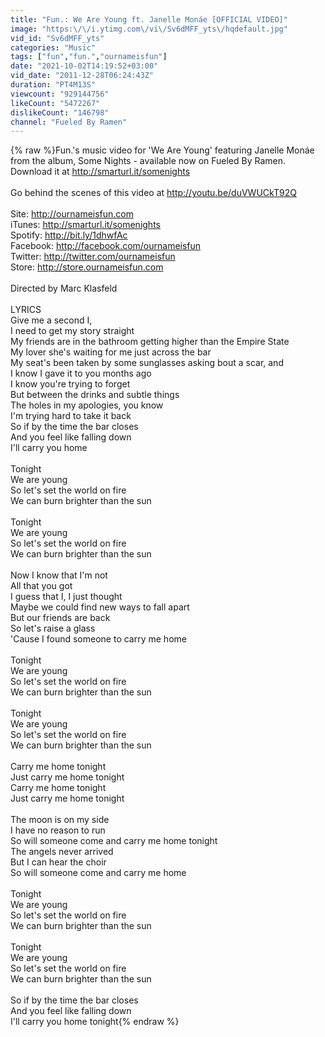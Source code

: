 ```yaml
---
title: "Fun.: We Are Young ft. Janelle Monáe [OFFICIAL VIDEO]"
image: "https:\/\/i.ytimg.com\/vi\/Sv6dMFF_yts\/hqdefault.jpg"
vid_id: "Sv6dMFF_yts"
categories: "Music"
tags: ["fun","fun.","ournameisfun"]
date: "2021-10-02T14:19:52+03:00"
vid_date: "2011-12-28T06:24:43Z"
duration: "PT4M13S"
viewcount: "929144756"
likeCount: "5472267"
dislikeCount: "146798"
channel: "Fueled By Ramen"
---
```

{% raw %}Fun.'s music video for 'We Are Young' featuring Janelle Monáe from the album, Some Nights - available now on Fueled By Ramen. Download it at <a rel="nofollow" target="blank" href="http://smarturl.it/somenights">http://smarturl.it/somenights</a><br /><br />Go behind the scenes of this video at <a rel="nofollow" target="blank" href="http://youtu.be/duVWUCkT92Q">http://youtu.be/duVWUCkT92Q</a><br /><br />Site: <a rel="nofollow" target="blank" href="http://ournameisfun.com">http://ournameisfun.com</a><br />iTunes: <a rel="nofollow" target="blank" href="http://smarturl.it/somenights">http://smarturl.it/somenights</a><br />Spotify: <a rel="nofollow" target="blank" href="http://bit.ly/1dhwfAc">http://bit.ly/1dhwfAc</a><br />Facebook: <a rel="nofollow" target="blank" href="http://facebook.com/ournameisfun">http://facebook.com/ournameisfun</a><br />Twitter: <a rel="nofollow" target="blank" href="http://twitter.com/ournameisfun">http://twitter.com/ournameisfun</a><br />Store: <a rel="nofollow" target="blank" href="http://store.ournameisfun.com">http://store.ournameisfun.com</a><br /><br />Directed by Marc Klasfeld<br /><br />LYRICS<br />Give me a second I,<br />I need to get my story straight<br />My friends are in the bathroom getting higher than the Empire State<br />My lover she's waiting for me just across the bar<br />My seat's been taken by some sunglasses asking bout a scar, and<br />I know I gave it to you months ago<br />I know you're trying to forget<br />But between the drinks and subtle things<br />The holes in my apologies, you know<br />I'm trying hard to take it back<br />So if by the time the bar closes<br />And you feel like falling down<br />I'll carry you home<br /><br />Tonight<br />We are young<br />So let's set the world on fire<br />We can burn brighter than the sun<br /><br />Tonight<br />We are young<br />So let's set the world on fire<br />We can burn brighter than the sun<br /><br />Now I know that I'm not<br />All that you got<br />I guess that I, I just thought<br />Maybe we could find new ways to fall apart<br />But our friends are back<br />So let's raise a glass<br />'Cause I found someone to carry me home<br /><br />Tonight<br />We are young<br />So let's set the world on fire<br />We can burn brighter than the sun<br /><br />Tonight<br />We are young<br />So let's set the world on fire<br />We can burn brighter than the sun<br /><br />Carry me home tonight<br />Just carry me home tonight<br />Carry me home tonight<br />Just carry me home tonight<br /><br />The moon is on my side<br />I have no reason to run<br />So will someone come and carry me home tonight<br />The angels never arrived<br />But I can hear the choir<br />So will someone come and carry me home<br /><br />Tonight<br />We are young<br />So let's set the world on fire<br />We can burn brighter than the sun<br /><br />Tonight<br />We are young<br />So let's set the world on fire<br />We can burn brighter than the sun<br /><br />So if by the time the bar closes<br />And you feel like falling down<br />I'll carry you home tonight{% endraw %}
